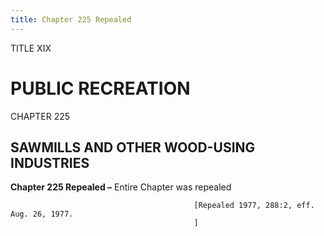 ```yaml
---
title: Chapter 225 Repealed
---
```


TITLE XIX
                                             
PUBLIC RECREATION
=================

CHAPTER 225
                                             
SAWMILLS AND OTHER WOOD-USING INDUSTRIES
----------------------------------------

**Chapter 225 Repealed –** Entire Chapter was repealed


                                             [Repealed 1977, 288:2, eff. Aug. 26, 1977.
                                             ]
